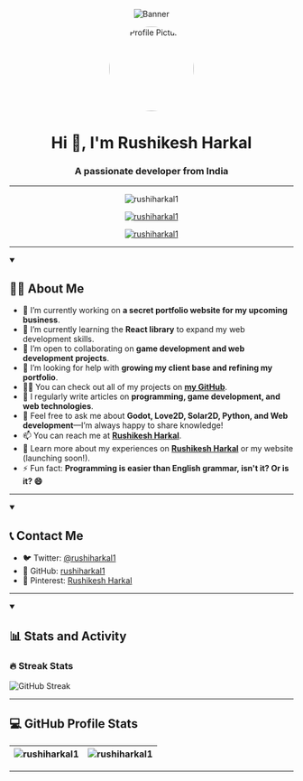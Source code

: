 
<!-- Github Banner -->
<p align="center">
  <img src="https://inkscape.org/gallery/item/15318/view/" alt="Banner" />
</p>

<!-- Profile Picture -->
<p align="center">
	<a href="https://github.com/rushiharkal1">
		  <img src="https://avatars.githubusercontent.com/u/171824289?v=4" alt="Profile Picture" width="150" height="150" style="border-radius:50%;" />
	</a>
</p>

<h1 align="center">Hi 👋, I'm Rushikesh Harkal</h1>
<h3 align="center">A passionate developer from India</h3>

---

<p align="center">
  <img src="https://komarev.com/ghpvc/?username=rushiharkal1&label=Profile%20views&color=0e75b6&style=flat" alt="rushiharkal1" />
</p>

<p align="center">
  <a href="https://github.com/ryo-ma/github-profile-trophy"><img src="https://github-profile-trophy.vercel.app/?username=rushiharkal1&theme=onedark" alt="rushiharkal1" /></a>
</p>  

<p align="center">
  <a href="https://twitter.com/rushiharkal1" target="blank"><img src="https://img.shields.io/twitter/follow/rushiharkal1?logo=twitter&style=for-the-badge" alt="rushiharkal1" /></a>  
</p>

---

<details open> 
  <summary><h2>👨‍💻 About Me</h2></summary>

  <ul>
    <li>🔭 I’m currently working on <strong>a secret portfolio website for my upcoming business</strong>.</li>
    <li>🌱 I’m currently learning the <strong>React library</strong> to expand my web development skills.</li>
    <li>👯 I’m open to collaborating on <strong>game development and web development projects</strong>.</li>
    <li>🤝 I’m looking for help with <strong>growing my client base and refining my portfolio</strong>.</li>
    <li>👨‍💻 You can check out all of my projects on <a href="https://github.com/rushiharkal1"><strong>my GitHub</strong></a>.</li>
    <li>📝 I regularly write articles on <strong>programming, game development, and web technologies</strong>.</li>
    <li>💬 Feel free to ask me about <strong>Godot, Love2D, Solar2D, Python, and Web development</strong>—I’m always happy to share knowledge!</li>
    <li>📫 You can reach me at <a href="https://twitter.com/rushiharkal1"><strong>Rushikesh Harkal</strong></a>.</li>
    <li>📄 Learn more about my experiences on <a href="https://twitter.com/rushiharkal1"><strong>Rushikesh Harkal</strong></a> or my website (launching soon!).</li>
    <li>⚡ Fun fact: <strong>Programming is easier than English grammar, isn't it? Or is it? 😄</strong></li>
  </ul>
</details>

---

<details open>
  <summary><h2>📞 Contact Me</h2></summary>
  <ul>
    <li>🐦 Twitter: <a href="https://twitter.com/rushiharkal1">@rushiharkal1</a></li>
    <li>📱 GitHub: <a href="https://github.com/rushiharkal1">rushiharkal1</a></li>
    <li>📍 Pinterest: <a href="https://www.pinterest.com/rushiharkal1/">Rushikesh Harkal</a></li>
  </ul>
</details>

---

<details open>
<summary><h2>📊 Stats and Activity</h2></summary>

<h3>🔥 Streak Stats</h3>
	
<p>
	<img src="https://github-readme-streak-stats-ecru.vercel.app?user=rushiharkal1&theme=transparent&card_width=500&card_height=200&stroke=FF5B5B&dates=00CBA4&ring=EB5454" alt="GitHub Streak" />
</p>
</details>

---

<summary><h2>💻 GitHub Profile Stats</h2></summary>

| <img align="center" src="https://github-readme-stats.vercel.app/api?username=rushiharkal1&show_icons=true&locale=en&theme=transparent" alt="rushiharkal1" /> | <img align="center" src="https://github-readme-stats.vercel.app/api/top-langs?username=rushiharkal1&show_icons=true&locale=en&layout=compact&theme=transparent" alt="rushiharkal1" /> |
| ------------------------------------------------------------------------------------------------------------------------------------------------------------ | ------------------------------------------------------------------------------------------------------------------------------------------------------------------------------------- |

---

